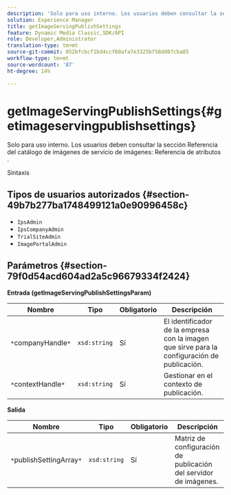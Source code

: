 ```yaml
---
description: 'Solo para uso interno. Los usuarios deben consultar la sección Referencia del catálogo de imágenes de servicio de imágenes: Referencia de atributos .'
solution: Experience Manager
title: getImageServingPublishSettings
feature: Dynamic Media Classic,SDK/API
role: Developer,Administrator
translation-type: tm+mt
source-git-commit: 052bfcbcf1bd4ccf60afa7e3325bf58dd07cba85
workflow-type: tm+mt
source-wordcount: '87'
ht-degree: 14%

---
```



# getImageServingPublishSettings{#getimageservingpublishsettings}

Solo para uso interno. Los usuarios deben consultar la sección Referencia del catálogo de imágenes de servicio de imágenes: Referencia de atributos .

Sintaxis

## Tipos de usuarios autorizados {#section-49b7b277ba1748499121a0e90996458c}

* `IpsAdmin`
* `IpsCompanyAdmin`
* `TrialSiteAdmin`
* `ImagePortalAdmin`

## Parámetros {#section-79f0d54acd604ad2a5c96679334f2424}

**Entrada (getImageServingPublishSettingsParam)**

| Nombre | Tipo | Obligatorio | Descripción |
|---|---|---|---|
| `*`companyHandle`*` | `xsd:string` | Sí | El identificador de la empresa con la imagen que sirve para la configuración de publicación. |
| `*`contextHandle`*` | `xsd:string` | Sí | Gestionar en el contexto de publicación. |

**Salida**

| Nombre | Tipo | Obligatorio | Descripción |
|---|---|---|---|
| `*`publishSettingArray`*` | `xsd:string` | Sí | Matriz de configuración de publicación del servidor de imágenes. |

